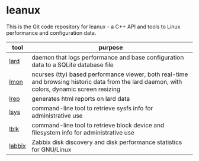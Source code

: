 # leanux

This is the Git code repository for leanux - a C++ API and tools to Linux performance and configuration data.


| tool | purpose |
|------|---------|
| [lard](https://www.o-rho.com/leanux/lard) | daemon that logs performance and base configuration data to a SQLite database file |
| [lmon](doc/lmon.md) | ncurses (tty) based performance viewer, both real-time and browsing historic data from the lard daemon, with colors, dynamic screen resizing |
| [lrep](https://www.o-rho.com/leanux/lrep) | generates html reports on lard data |
| [lsys](https://www.o-rho.com/leanux/lsys) | command-line tool to retrieve sysfs info for administrative use |
| [lblk](https://www.o-rho.com/leanux/lblk) | command-line tool to retrieve block device and filesystem info for administrative use |
| [labbix](https://www.o-rho.com/leanux/labbix) | Zabbix disk discovery and disk performance statistics for GNU/Linux |

